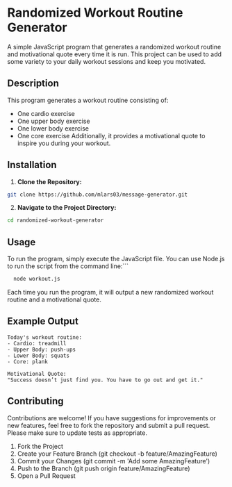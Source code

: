 # Randomized Workout Routine Generator
A simple JavaScript program that generates a randomized workout routine and motivational quote every time it is run. This project can be used to add some variety to your daily workout sessions and keep you motivated.

## Description
This program generates a workout routine consisting of:

+ One cardio exercise
+ One upper body exercise
+ One lower body exercise
+ One core exercise
Additionally, it provides a motivational quote to inspire you during your workout.

## Installation
1. **Clone the Repository:**
  ```bash
  git clone https://github.com/mlars03/message-generator.git
  ```
2. **Navigate to the Project Directory:**
  ``` bash
  cd randomized-workout-generator
  ```
## Usage
To run the program, simply execute the JavaScript file. You can use Node.js to run the script from the command line:```

``` bash
  node workout.js
```
Each time you run the program, it will output a new randomized workout routine and a motivational quote.

## Example Output
``` text
Today's workout routine:
- Cardio: treadmill
- Upper Body: push-ups
- Lower Body: squats
- Core: plank

Motivational Quote:
"Success doesn’t just find you. You have to go out and get it."
```
## Contributing
Contributions are welcome! If you have suggestions for improvements or new features, feel free to fork the repository and submit a pull request. Please make sure to update tests as appropriate.

1. Fork the Project
2. Create your Feature Branch (git checkout -b feature/AmazingFeature)
3. Commit your Changes (git commit -m 'Add some AmazingFeature')
4. Push to the Branch (git push origin feature/AmazingFeature)
5. Open a Pull Request
